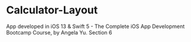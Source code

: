 # Calculator-Layout
App developed in iOS 13 &amp; Swift 5 - The Complete iOS App Development Bootcamp Course, by Angela Yu. Section 6
